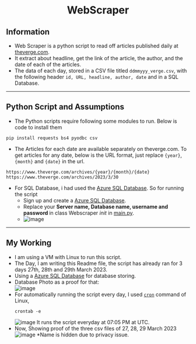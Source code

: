 # <center>WebScraper</center>
## Information
+ Web Scraper is a python script to read off articles published daily at [theverge.com](https://www.theverge.com/). <br/>
+ It extract about headline, get the link of the article, the author, and the date of each of the articles. <br/>
+ The data of each day, stored in a CSV file titled `ddmmyyy_verge.csv`, with the following header `id, URL, headline, author, date` and in a SQL Database.<br/>
- - -
## Python Script and Assumptions
+ The Python scripts require following some modules to run. Below is code to install them <br/>
```
pip install requests bs4 pyodbc csv
```
+ The Articles for each date are available separately on theverge.com. To get articles for any date, below is the URL format, just replace `{year}`, `{month}` and `{date}` in the url.
```
https://www.theverge.com/archives/{year}/{month}/{date}
https://www.theverge.com/archives/2023/3/30
```
+ For SQL Database, i had used the [Azure SQL Database](https://azure.microsoft.com/en-us/products/azure-sql/database). So for running the script
  - Sign up and create a [Azure SQL Database](https://azure.microsoft.com/en-us/products/azure-sql/database).
  - Replace your <b>Server name, Database name, username and password </b> in class Webscraper _init_ in [main.py](https://github.com/jatin00000/WebScraper/blob/main/main.py).
  - ![image](https://user-images.githubusercontent.com/94428262/228786859-608b5d4d-1f8e-4ba8-929b-ec86f2eddc6f.png)
- - -
## My Working
- I am using a VM with Linux to run this script.
- The Day, I am writing this Readme file, the script has already ran for 3 days 27th, 28th and 29th March 2023.
- Using a [Azure SQL Database](https://azure.microsoft.com/en-us/products/azure-sql/database) for database storing.
- Database Photo as a proof for that: <br/> 
![image](https://user-images.githubusercontent.com/94428262/228813912-95c741d6-9373-4052-a5a4-ac399e50d6d8.png)
- For automatically running the script every day, I used [`cron`](https://en.wikipedia.org/wiki/Cron) command of Linux, <br/>
  ```
  crontab -e
  ```
  ![image](https://user-images.githubusercontent.com/94428262/228815208-5d985a8a-bd6b-42ce-bc98-4a66d1133fc0.png)
  It runs the script everyday at 07:05 PM at UTC. <br/>
- Now, Showing proof of the three csv files of 27, 28, 29 March 2023 <br/>
  ![image](https://user-images.githubusercontent.com/94428262/228816615-60604761-92c3-4940-a935-24f5ccb1a7aa.png)
  *Name is hidden due to privacy issue.





